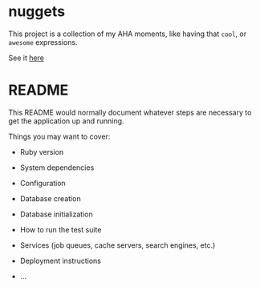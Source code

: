 # nuggets

This project is a collection of my AHA moments, like having that `cool`, or `awesome` expressions.

See it [here](https://github.com/jess-alejo/nuggets/wiki)
# README

This README would normally document whatever steps are necessary to get the
application up and running.

Things you may want to cover:

* Ruby version

* System dependencies

* Configuration

* Database creation

* Database initialization

* How to run the test suite

* Services (job queues, cache servers, search engines, etc.)

* Deployment instructions

* ...
